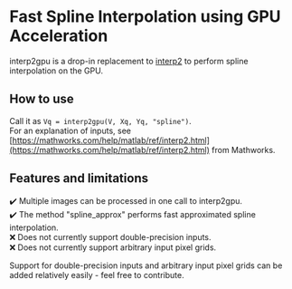 # Fast Spline Interpolation using GPU Acceleration
interp2gpu is a drop-in replacement to [interp2](https://mathworks.com/help/matlab/ref/interp2.html) to perform spline interpolation on the GPU.

## How to use
Call it as `Vq = interp2gpu(V, Xq, Yq, "spline")`.  
For an explanation of inputs, see  [https://mathworks.com/help/matlab/ref/interp2.html](https://mathworks.com/help/matlab/ref/interp2.html) from Mathworks.


## Features and limitations 
:heavy_check_mark: Multiple images can be processed in one call to interp2gpu.  
:heavy_check_mark: The method "spline_approx" performs fast approximated spline interpolation.  
:x: Does not currently support double-precision inputs.  
:x: Does not currently support arbitrary input pixel grids.  

Support for double-precision inputs and arbitrary input pixel grids can be added relatively easily - feel free to contribute.
